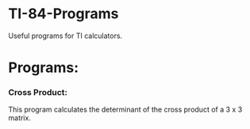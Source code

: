 # TI-84-Programs
Useful programs for TI calculators.


# Programs:

### Cross Product:

This program calculates the determinant of the cross product of a 3 x 3 matrix. 


